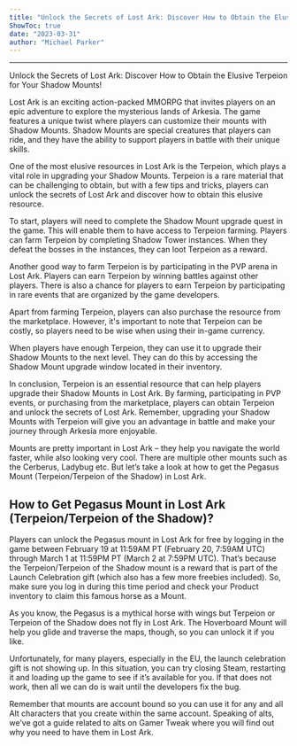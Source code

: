 ```yaml
---
title: "Unlock the Secrets of Lost Ark: Discover How to Obtain the Elusive Terpeion for Your Shadow Mounts!"
ShowToc: true 
date: "2023-03-31"
author: "Michael Parker"
---
```

*****
Unlock the Secrets of Lost Ark: Discover How to Obtain the Elusive Terpeion for Your Shadow Mounts!

Lost Ark is an exciting action-packed MMORPG that invites players on an epic adventure to explore the mysterious lands of Arkesia. The game features a unique twist where players can customize their mounts with Shadow Mounts. Shadow Mounts are special creatures that players can ride, and they have the ability to support players in battle with their unique skills.

One of the most elusive resources in Lost Ark is the Terpeion, which plays a vital role in upgrading your Shadow Mounts. Terpeion is a rare material that can be challenging to obtain, but with a few tips and tricks, players can unlock the secrets of Lost Ark and discover how to obtain this elusive resource.

To start, players will need to complete the Shadow Mount upgrade quest in the game. This will enable them to have access to Terpeion farming. Players can farm Terpeion by completing Shadow Tower instances. When they defeat the bosses in the instances, they can loot Terpeion as a reward.

Another good way to farm Terpeion is by participating in the PVP arena in Lost Ark. Players can earn Terpeion by winning battles against other players. There is also a chance for players to earn Terpeion by participating in rare events that are organized by the game developers.

Apart from farming Terpeion, players can also purchase the resource from the marketplace. However, it's important to note that Terpeion can be costly, so players need to be wise when using their in-game currency.

When players have enough Terpeion, they can use it to upgrade their Shadow Mounts to the next level. They can do this by accessing the Shadow Mount upgrade window located in their inventory.

In conclusion, Terpeion is an essential resource that can help players upgrade their Shadow Mounts in Lost Ark. By farming, participating in PVP events, or purchasing from the marketplace, players can obtain Terpeion and unlock the secrets of Lost Ark. Remember, upgrading your Shadow Mounts with Terpeion will give you an advantage in battle and make your journey through Arkesia more enjoyable.


Mounts are pretty important in Lost Ark – they help you navigate the world faster, while also looking very cool. There are multiple other mounts such as the Cerberus, Ladybug etc. But let’s take a look at how to get the Pegasus Mount (Terpeion/Terpeion of the Shadow) in Lost Ark.
 
## How to Get Pegasus Mount in Lost Ark (Terpeion/Terpeion of the Shadow)?
 
Players can unlock the Pegasus mount in Lost Ark for free by logging in the game between February 19 at 11:59AM PT (February 20, 7:59AM UTC) through March 1 at 11:59PM PT (March 2 at 7:59PM UTC). That’s because the Terpeion/Terpeion of the Shadow mount is a reward that is part of the Launch Celebration gift (which also has a few more freebies included). So, make sure you log in during this time period and check your Product inventory to claim this famous horse as a Mount.
 

 
As you know, the Pegasus is a mythical horse with wings but Terpeion or Terpeion of the Shadow does not fly in Lost Ark. The Hoverboard Mount will help you glide and traverse the maps, though, so you can unlock it if you like.
 
Unfortunately, for many players, especially in the EU, the launch celebration gift is not showing up. In this situation, you can try closing Steam, restarting it and loading up the game to see if it’s available for you. If that does not work, then all we can do is wait until the developers fix the bug.
 
Remember that mounts are account bound so you can use it for any and all Alt characters that you create within the same account. Speaking of alts, we’ve got a guide related to alts on Gamer Tweak where you will find out why you need to have them in Lost Ark.



